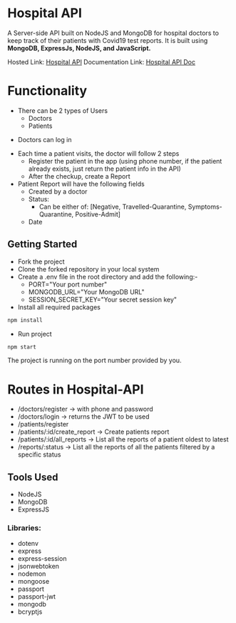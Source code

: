 # Hospital API

A Server-side API built on NodeJS and MongoDB for hospital doctors to keep track of their patients with Covid19 test reports.
It is built using **MongoDB, ExpressJs, NodeJS, and JavaScript.**

Hosted Link: [Hospital API](https://hospital-api-58bj.onrender.com)
Documentation Link: [Hospital API Doc](https://documenter.getpostman.com/view/28551869/2s946fdsQS)
# Functionality

* There can be 2 types of Users
    - Doctors
    - Patients
- Doctors can log in
* Each time a patient visits, the doctor will follow 2 steps
    - Register the patient in the app (using phone number, if the patient already exists, just
      return the patient info in the API)
    - After the checkup, create a Report
* Patient Report will have the following fields
    - Created by a doctor
    - Status:
      - Can be either of: [Negative, Travelled-Quarantine, Symptoms-Quarantine,
        Positive-Admit]
    - Date

## Getting Started
* Fork the project
* Clone the forked repository in your local system
* Create a .env file in the root directory and add the following:-
    - PORT="Your port number"
    - MONGODB_URL="Your MongoDB URL"
    - SESSION_SECRET_KEY="Your secret session key"
* Install all required packages
```bash
npm install 
```
* Run project 
```bash
npm start
```
The project is running on the port number provided by you.

# Routes in Hospital-API

* /doctors/register → with phone and password
* /doctors/login → returns the JWT to be used
* /patients/register
* /patients/:id/create_report → Create patients report
* /patients/:id/all_reports → List all the reports of a patient oldest to latest
* /reports/:status → List all the reports of all the patients filtered by a specific status

## Tools Used 
- NodeJS
- MongoDB
- ExpressJS

### Libraries: 
* dotenv
* express
* express-session
* jsonwebtoken
* nodemon
* mongoose
* passport
* passport-jwt
* mongodb
* bcryptjs

